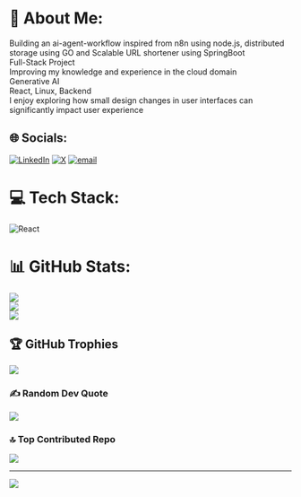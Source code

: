 # 💫 About Me:
Building an ai-agent-workflow inspired from n8n using node.js, distributed storage using GO and Scalable URL shortener using SpringBoot<br>Full-Stack Project<br>Improving my knowledge and experience in the cloud domain<br>Generative AI<br>React, Linux, Backend<br>I enjoy exploring how small design changes in user interfaces can significantly impact user experience


## 🌐 Socials:
[![LinkedIn](https://img.shields.io/badge/LinkedIn-%230077B5.svg?logo=linkedin&logoColor=white)](https://linkedin.com/in/bharat-panigrahi) [![X](https://img.shields.io/badge/X-black.svg?logo=X&logoColor=white)](https://x.com/Bharat1056) [![email](https://img.shields.io/badge/Email-D14836?logo=gmail&logoColor=white)](mailto:bharatpanigrahi225@gmail.com) 

# 💻 Tech Stack:
![React](https://img.shields.io/badge/react-%2320232a.svg?style=for-the-badge&logo=react&logoColor=%2361DAFB)
# 📊 GitHub Stats:
![](https://github-readme-stats.vercel.app/api?username=Bharat1056&theme=prussian&hide_border=false&include_all_commits=true&count_private=true)<br/>
![](https://nirzak-streak-stats.vercel.app/?user=Bharat1056&theme=prussian&hide_border=false)<br/>
![](https://github-readme-stats.vercel.app/api/top-langs/?username=Bharat1056&theme=prussian&hide_border=false&include_all_commits=true&count_private=true&layout=compact)

## 🏆 GitHub Trophies
![](https://github-profile-trophy.vercel.app/?username=Bharat1056&theme=radical&no-frame=false&no-bg=false&margin-w=4)

### ✍️ Random Dev Quote
![](https://quotes-github-readme.vercel.app/api?type=horizontal&theme=radical)

### 🔝 Top Contributed Repo
![](https://github-contributor-stats.vercel.app/api?username=Bharat1056&limit=5&theme=dark&combine_all_yearly_contributions=true)

---
[![](https://visitcount.itsvg.in/api?id=Bharat1056&icon=0&color=0)](https://visitcount.itsvg.in)

<!-- Proudly created with GPRM ( https://gprm.itsvg.in ) -->

